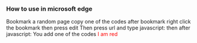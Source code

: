 ### How to use in microsoft edge
  Bookmark a random page
   copy one of the codes
   after bookmark right click the bookmark then press edit
   Then press url and type javascript: then after javascript: You add one of the codes
<span style="color: red">I am red</span>

   
